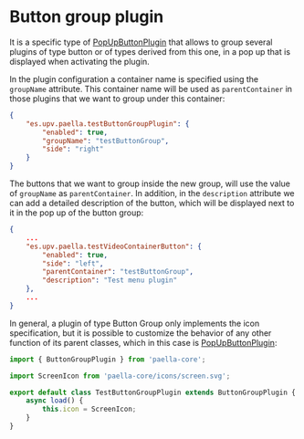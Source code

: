 # Button group plugin

It is a specific type of [PopUpButtonPlugin](popup_button_plugin.md) that allows to group several plugins of type button or of types derived from this one, in a pop up that is displayed when activating the plugin.

In the plugin configuration a container name is specified using the `groupName` attribute. This container name will be used as `parentContainer` in those plugins that we want to group under this container:

```json
{
    "es.upv.paella.testButtonGroupPlugin": {
        "enabled": true,
        "groupName": "testButtonGroup",
        "side": "right"
    }
}
```

The buttons that we want to group inside the new group, will use the value of `groupName` as `parentContainer`. In addition, in the `description` attribute we can add a detailed description of the button, which will be displayed next to it in the pop up of the button group:

```json
{
    ...
    "es.upv.paella.testVideoContainerButton": {
        "enabled": true,
        "side": "left",
        "parentContainer": "testButtonGroup",
        "description": "Test menu plugin"
    },
    ...
}
```

In general, a plugin of type Button Group only implements the icon specification, but it is possible to customize the behavior of any other function of its parent classes, which in this case is [PopUpButtonPlugin](popup_button_plugin.md):

```javascript
import { ButtonGroupPlugin } from 'paella-core';

import ScreenIcon from 'paella-core/icons/screen.svg';

export default class TestButtonGroupPlugin extends ButtonGroupPlugin {
    async load() {
        this.icon = ScreenIcon;
    }
}
```
